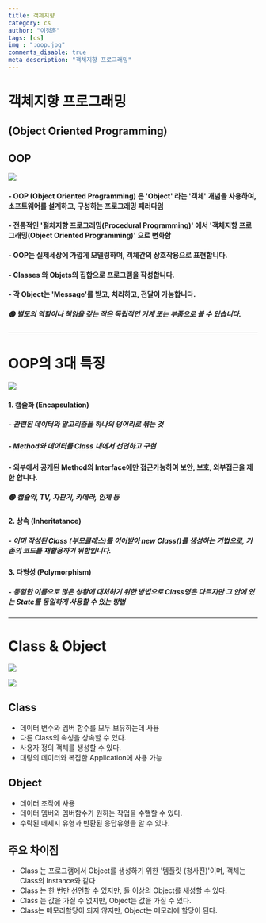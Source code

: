 ```yaml
---
title: 객체지향
category: cs
author: "이정훈"
tags: [cs]
img : ":oop.jpg"
comments_disable: true
meta_description: "객체지향 프로그래밍"
---
```


# 객체지향 프로그래밍 
## (Object Oriented Programming)

## OOP

![](https://i.imgur.com/kkW3geS.jpg)
#### - OOP (Object Oriented Programming) 은 'Object' 라는 '객체' 개념을 사용하여, 소프트웨어를 설계하고, 구성하는 프로그래밍 패러다임
#### - 전통적인 '절차지향 프로그래밍(Procedural Programming)' 에서 '객체지향 프로그래밍(Object Oriented Programming)' 으로 변화함
#### - OOP는 실제세상에 가깝게 모델링하며, 객체간의 상호작용으로 표현합니다.
#### - Classes 와 Objets의 집합으로 프로그램을 작성합니다.
#### - 각 Object는 'Message'를 받고, 처리하고, 전달이 가능합니다.
  ##### 🟢 별도의 역할이나 책임을 갖는 작은 독립적인 기계 또는 부품으로 볼 수 있습니다.

---

# OOP의 3대 특징

![](https://i.imgur.com/I7tLYIw.jpg)
#### 1. 캡슐화 (Encapsulation)
##### - 관련된 데이터와 알고리즘을 하나의 덩어리로 묶는 것
##### - Method와 데이터를 Class 내에서 선언하고 구현
#### - 외부에서 공개된 Method의 Interface에만 접근가능하여 보안, 보호, 외부접근을 제한 합니다.
 #####   🟢 캡슐약, TV, 자판기, 카메라, 인체 등

#### 2. 상속 (Inheritatance)
##### - 이미 작성된 Class (부모클래스)를 이어받아 new Class()를 생성하는 기법으로, 기존의 코드를 재활용하기 위함입니다.

#### 3. 다형성 (Polymorphism)
##### - 동일한 이름으로 많은 상황에 대처하기 위한 방법으로 Class명은 다르지만 그 안에 있는 State를 동일하게 사용할 수 있는 방법

---

# Class & Object

![](https://i.imgur.com/brdMkFw.jpg)


![](https://i.imgur.com/Q2pxEWH.jpg)

## Class 
- 데이터 변수와 멤버 함수를 모두 보유하는데 사용
- 다른 Class의 속성을 상속할 수 있다.
- 사용자 정의 객체를 생성할 수 있다.
- 대량의 데이터와 복잡한 Application에 사용 가능

## Object 
- 데이터 조작에 사용
- 데이터 멤버와 멤버함수가 원하는 작업을 수핼할 수 있다.
- 수락된 메세지 유형과 반환된 응답유형을 알 수 있다.

## 주요 차이점
- Class 는 프로그램에서 Object를 생성하기 위한 '템플릿 (청사진)'이며, 객체는 Class의 Instance와 같다
- Class 는 한 번만 선언할 수 있지만, 둘 이상의 Object를 새성할 수 있다.
- Class 는 값을 가질 수 없지만, Object는 값을 가질 수 있다.
- Class는 메모리할당이 되지 않지만, Object는 메모리에 할당이 된다.